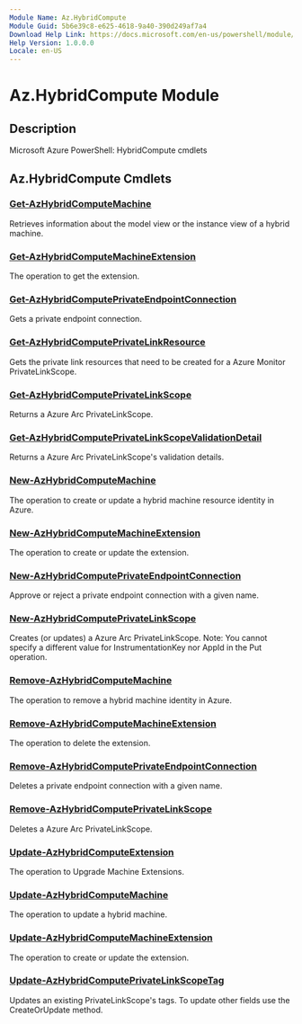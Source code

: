 ```yaml
---
Module Name: Az.HybridCompute
Module Guid: 5b6e39c8-e625-4618-9a40-390d249af7a4
Download Help Link: https://docs.microsoft.com/en-us/powershell/module/az.hybridcompute
Help Version: 1.0.0.0
Locale: en-US
---
```


# Az.HybridCompute Module
## Description
Microsoft Azure PowerShell: HybridCompute cmdlets

## Az.HybridCompute Cmdlets
### [Get-AzHybridComputeMachine](Get-AzHybridComputeMachine.md)
Retrieves information about the model view or the instance view of a hybrid machine.

### [Get-AzHybridComputeMachineExtension](Get-AzHybridComputeMachineExtension.md)
The operation to get the extension.

### [Get-AzHybridComputePrivateEndpointConnection](Get-AzHybridComputePrivateEndpointConnection.md)
Gets a private endpoint connection.

### [Get-AzHybridComputePrivateLinkResource](Get-AzHybridComputePrivateLinkResource.md)
Gets the private link resources that need to be created for a Azure Monitor PrivateLinkScope.

### [Get-AzHybridComputePrivateLinkScope](Get-AzHybridComputePrivateLinkScope.md)
Returns a Azure Arc PrivateLinkScope.

### [Get-AzHybridComputePrivateLinkScopeValidationDetail](Get-AzHybridComputePrivateLinkScopeValidationDetail.md)
Returns a Azure Arc PrivateLinkScope's validation details.

### [New-AzHybridComputeMachine](New-AzHybridComputeMachine.md)
The operation to create or update a hybrid machine resource identity in Azure.

### [New-AzHybridComputeMachineExtension](New-AzHybridComputeMachineExtension.md)
The operation to create or update the extension.

### [New-AzHybridComputePrivateEndpointConnection](New-AzHybridComputePrivateEndpointConnection.md)
Approve or reject a private endpoint connection with a given name.

### [New-AzHybridComputePrivateLinkScope](New-AzHybridComputePrivateLinkScope.md)
Creates (or updates) a Azure Arc PrivateLinkScope.
Note: You cannot specify a different value for InstrumentationKey nor AppId in the Put operation.

### [Remove-AzHybridComputeMachine](Remove-AzHybridComputeMachine.md)
The operation to remove a hybrid machine identity in Azure.

### [Remove-AzHybridComputeMachineExtension](Remove-AzHybridComputeMachineExtension.md)
The operation to delete the extension.

### [Remove-AzHybridComputePrivateEndpointConnection](Remove-AzHybridComputePrivateEndpointConnection.md)
Deletes a private endpoint connection with a given name.

### [Remove-AzHybridComputePrivateLinkScope](Remove-AzHybridComputePrivateLinkScope.md)
Deletes a Azure Arc PrivateLinkScope.

### [Update-AzHybridComputeExtension](Update-AzHybridComputeExtension.md)
The operation to Upgrade Machine Extensions.

### [Update-AzHybridComputeMachine](Update-AzHybridComputeMachine.md)
The operation to update a hybrid machine.

### [Update-AzHybridComputeMachineExtension](Update-AzHybridComputeMachineExtension.md)
The operation to create or update the extension.

### [Update-AzHybridComputePrivateLinkScopeTag](Update-AzHybridComputePrivateLinkScopeTag.md)
Updates an existing PrivateLinkScope's tags.
To update other fields use the CreateOrUpdate method.

